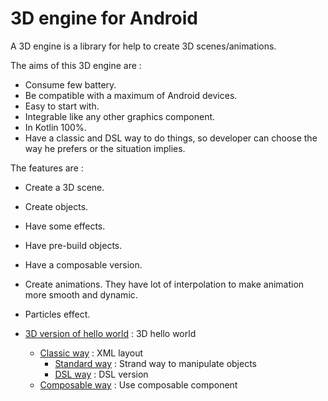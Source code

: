 # 3D engine for Android

A 3D engine is a library for help to create 3D scenes/animations.

The aims of this 3D engine are :
* Consume few battery.
* Be compatible with a maximum of Android devices.
* Easy to start with.
* Integrable like any other graphics component.
* In Kotlin 100%.
* Have a classic and DSL way to do things, so developer can choose the way he prefers or the situation implies.

The features are :
* Create a 3D scene.
* Create objects.
* Have some effects.
* Have pre-build objects.
* Have a composable version.
* Create animations. They have lot of interpolation to make animation more smooth and dynamic.
* Particles effect.

* [3D version of hello world](helloWorld/HelloWorld3D.md) : 3D hello world
  * [Classic way](helloWorld/HelloWorld3D.md#classic-way) : XML layout
    * [Standard way](helloWorld/HelloWorld3D.md#standard-way) : Strand way to manipulate objects
    * [DSL way](helloWorld/HelloWorld3D.md#dsl-way) : DSL version
  * [Composable way](helloWorld/HelloWorld3D.md#composable-way) : Use composable component
 